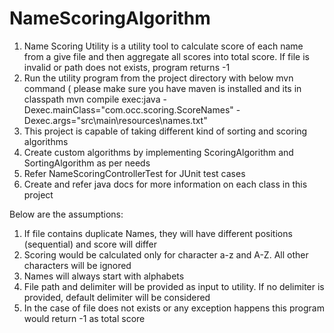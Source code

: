 # NameScoringAlgorithm

1. Name Scoring Utility is a utility tool to calculate score of each name from a give file and then aggregate all scores into total score. If file is invalid or path does not exists, program returns -1
2. Run the utility program from the project directory with below mvn command ( please make sure you have maven is installed and its in classpath
    mvn compile exec:java -Dexec.mainClass="com.occ.scoring.ScoreNames" -Dexec.args="src\main\resources\names.txt"
3. This project is capable of taking different kind of sorting and scoring algorithms
4. Create custom algorithms by implementing ScoringAlgorithm and SortingAlgorithm as per needs
5. Refer NameScoringControllerTest for JUnit test cases 
6. Create and refer java docs for more information on each class in this project

Below are the assumptions:

1. If file contains duplicate Names, they will have different positions (sequential) and score will differ
2. Scoring would be calculated only for character a-z and A-Z. All other characters will be ignored
3. Names will always start with alphabets
4. File path and delimiter will be provided as input to utility. If no delimiter is provided, default delimiter will be considered
5. In the case of file does not exists or any exception happens this program would return -1 as total score


    

